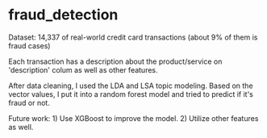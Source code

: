 # fraud_detection

Dataset: 14,337 of real-world credit card transactions (about 9% of them is fraud cases)

Each transaction has a description about the product/service on 'description' colum as well as other features.

After data cleaning, I used the LDA and LSA topic modeling. Based on the vector values, I put it into a random forest model and tried to predict if it's fraud or not. 

Future work: 1) Use XGBoost to improve the model. 2) Utilize other features as well. 

